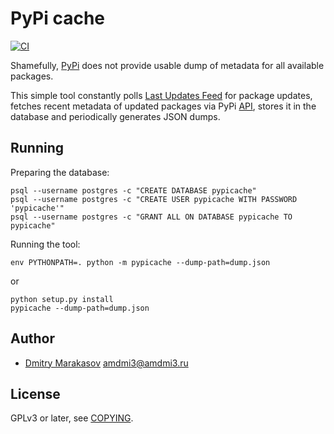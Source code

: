 # PyPi cache

[![CI](https://github.com/AMDmi3/pypicache/actions/workflows/ci.yml/badge.svg)](https://github.com/AMDmi3/pypicache/actions/workflows/ci.yml)

Shamefully, [PyPi](https://pypi.org) does not provide usable
dump of metadata for all available packages.

This simple tool constantly polls
[Last Updates Feed](https://warehouse.readthedocs.io/api-reference/feeds.html#latest-updates-feed) 
for package updates, fetches recent metadata of updated packages via PyPi
[API](https://warehouse.readthedocs.io/api-reference/json.html#project),
stores it in the database and periodically generates JSON dumps.

## Running

Preparing the database:
```shell
psql --username postgres -c "CREATE DATABASE pypicache"
psql --username postgres -c "CREATE USER pypicache WITH PASSWORD 'pypicache'"
psql --username postgres -c "GRANT ALL ON DATABASE pypicache TO pypicache"
```

Running the tool:
```shell
env PYTHONPATH=. python -m pypicache --dump-path=dump.json
```
or
```shell
python setup.py install
pypicache --dump-path=dump.json
```

## Author

* [Dmitry Marakasov](https://github.com/AMDmi3) <amdmi3@amdmi3.ru>

## License

GPLv3 or later, see [COPYING](COPYING).
